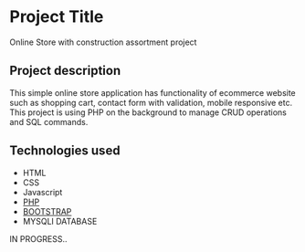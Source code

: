 # Project Title

Online Store with construction assortment project


## Project description

This simple online store application has functionality of ecommerce website such as shopping cart, contact form with validation, mobile responsive etc. 
This project is using PHP on the background to manage CRUD operations and SQL commands. 

## Technologies used

* HTML
* CSS
* Javascript
* [PHP](https://www.php.net/)
* [BOOTSTRAP](https://getbootstrap.com/)
* MYSQLI DATABASE


IN PROGRESS..


